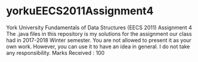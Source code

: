 # yorkuEECS2011Assignment4
York University Fundamentals of Data Structures (EECS 2011) Assignment 4 The .java files in this repository is my solutions for the assignment our class had in 2017-2018 Winter semester. You are not allowed to present it as your own work. However, you can use it to have an idea in general. I do not take any responsibility. Marks Received : 100
